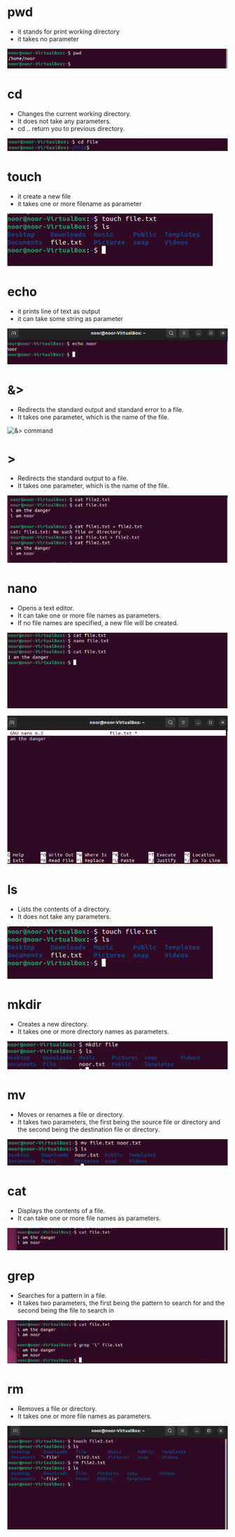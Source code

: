 # pwd
* it stands for print working directory
* it takes no parameter

![pwd command](assests\linuxpwd.png)

# cd
* Changes the current working directory. 
* It does not take any parameters.
* cd .. return you to previous directory.

![cd command](assests\cd.png) 

# touch
* it create a new file
* it takes one or more filename as parameter

![touch command](assests\touchls.png)  

# echo
* it prints line of text as output
* it can take some string as parameter

![echo command](assests\echo.png)

# &>
* Redirects the standard output and standard error to a file.
* It takes one parameter, which is the name of the file.

![&> command](assests\&.png)

# >
* Redirects the standard output to a file.
* It takes one parameter, which is the name of the file.

 ![&> command](assests\symbol.png)

# nano
* Opens a text editor.
* It can take one or more file names as parameters.
* If no file names are specified, a new file will be created.
  
![nano command](assests\nano.png)

![nano command](assests\nano(2).png)

# ls
*  Lists the contents of a directory.
* It does not take any parameters.
  
![ls command](assests\touchls.png) 

# mkdir
* Creates a new directory.
* It takes one or more directory names as parameters.

![mkdir command](assests\mkdir.png) 

# mv 
* Moves or renames a file or directory.
* It takes two parameters, the first being the source file or directory and the second being the destination file or directory.

![mv command](assests\mv.png) 

# cat
* Displays the contents of a file.
* It can take one or more file names as parameters.

![cat command](assests\cat.png)
 
# grep
* Searches for a pattern in a file. 
* It takes two parameters, the first being the pattern to search for and the second being the file to search in

![grep command](assests\grep.png) 

# rm
* Removes a file or directory.
* It takes one or more file names as parameters.

![rm command](assests\rm.png) 
